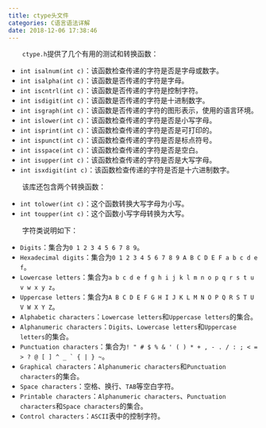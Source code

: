 ```yaml
---
title: ctype头文件
categories: C语言语法详解
date: 2018-12-06 17:38:46
---
```

&emsp;&emsp;`ctype.h`提供了几个有用的测试和转换函数：<!--more-->

- `int isalnum(int c)`：该函数检查传递的字符是否是字母或数字。
- `int isalpha(int c)`：该函数是否传递的字符是字母。
- `int iscntrl(int c)`：该函数是否传递的字符是控制字符。
- `int isdigit(int c)`：该函数是否传递的字符是十进制数字。
- `int isgraph(int c)`：该函数是否传递的字符的图形表示，使用的语言环境。
- `int islower(int c)`：该函数检查传递的字符是否是小写字母。
- `int isprint(int c)`：该函数检查传递的字符是否是可打印的。
- `int ispunct(int c)`：该函数检查传递的字符是否是标点符号。
- `int isspace(int c)`：该函数检查传递的字符是否是空白。
- `int isupper(int c)`：该函数检查传递的字符是否是大写字母。
- `int isxdigit(int c)`：该函数检查传递的字符是否是十六进制数字。

&emsp;&emsp;该库还包含两个转换函数：

- `int tolower(int c)`：这个函数转换大写字母为小写。
- `int toupper(int c)`：这个函数小写字母转换为大写。

&emsp;&emsp;字符类说明如下：

- `Digits`：集合为`0 1 2 3 4 5 6 7 8 9`。
- `Hexadecimal digits`：集合为`0 1 2 3 4 5 6 7 8 9 A B C D E F a b c d e f`。
- `Lowercase letters`：集合为`a b c d e f g h i j k l m n o p q r s t u v w x y z`。
- `Uppercase letters`：集合为`A B C D E F G H I J K L M N O P Q R S T U V W X Y Z`。
- `Alphabetic characters`：`Lowercase letters`和`Uppercase letters`的集合。
- `Alphanumeric characters`：`Digits`、`Lowercase letters`和`Uppercase letters`的集合。
- `Punctuation characters`：集合为``! " # $ % & ' ( ) * + , - . / : ; < = > ? @ [ ] ^ _ ` { | } ~``。
- `Graphical characters`：`Alphanumeric characters`和`Punctuation characters`的集合。
- `Space characters`：空格、换行、`TAB`等空白字符。
- `Printable characters`：`Alphanumeric characters`、`Punctuation characters`和`Space characters`的集合。
- `Control characters`：`ASCII`表中的控制字符。